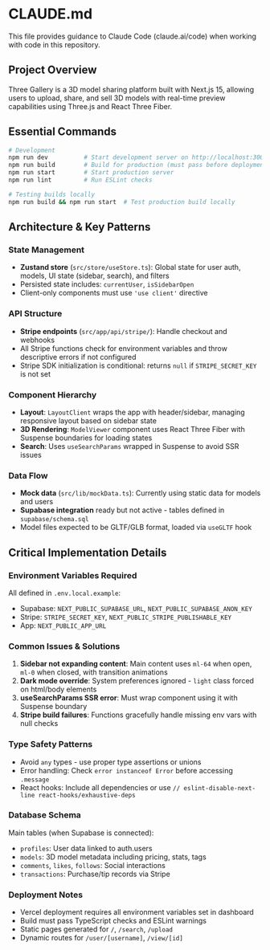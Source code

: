 # CLAUDE.md

This file provides guidance to Claude Code (claude.ai/code) when working with code in this repository.

## Project Overview

Three Gallery is a 3D model sharing platform built with Next.js 15, allowing users to upload, share, and sell 3D models with real-time preview capabilities using Three.js and React Three Fiber.

## Essential Commands

```bash
# Development
npm run dev          # Start development server on http://localhost:3000
npm run build        # Build for production (must pass before deployment)
npm run start        # Start production server
npm run lint         # Run ESLint checks

# Testing builds locally
npm run build && npm run start  # Test production build locally
```

## Architecture & Key Patterns

### State Management
- **Zustand store** (`src/store/useStore.ts`): Global state for user auth, models, UI state (sidebar, search), and filters
- Persisted state includes: `currentUser`, `isSidebarOpen`
- Client-only components must use `'use client'` directive

### API Structure
- **Stripe endpoints** (`src/app/api/stripe/`): Handle checkout and webhooks
- All Stripe functions check for environment variables and throw descriptive errors if not configured
- Stripe SDK initialization is conditional: returns `null` if `STRIPE_SECRET_KEY` is not set

### Component Hierarchy
- **Layout**: `LayoutClient` wraps the app with header/sidebar, managing responsive layout based on sidebar state
- **3D Rendering**: `ModelViewer` component uses React Three Fiber with Suspense boundaries for loading states
- **Search**: Uses `useSearchParams` wrapped in Suspense to avoid SSR issues

### Data Flow
- **Mock data** (`src/lib/mockData.ts`): Currently using static data for models and users
- **Supabase integration** ready but not active - tables defined in `supabase/schema.sql`
- Model files expected to be GLTF/GLB format, loaded via `useGLTF` hook

## Critical Implementation Details

### Environment Variables Required
All defined in `.env.local.example`:
- Supabase: `NEXT_PUBLIC_SUPABASE_URL`, `NEXT_PUBLIC_SUPABASE_ANON_KEY`
- Stripe: `STRIPE_SECRET_KEY`, `NEXT_PUBLIC_STRIPE_PUBLISHABLE_KEY`
- App: `NEXT_PUBLIC_APP_URL`

### Common Issues & Solutions

1. **Sidebar not expanding content**: Main content uses `ml-64` when open, `ml-0` when closed, with transition animations
2. **Dark mode override**: System preferences ignored - `light` class forced on html/body elements
3. **useSearchParams SSR error**: Must wrap component using it with Suspense boundary
4. **Stripe build failures**: Functions gracefully handle missing env vars with null checks

### Type Safety Patterns
- Avoid `any` types - use proper type assertions or unions
- Error handling: Check `error instanceof Error` before accessing `.message`
- React hooks: Include all dependencies or use `// eslint-disable-next-line react-hooks/exhaustive-deps`

### Database Schema
Main tables (when Supabase is connected):
- `profiles`: User data linked to auth.users
- `models`: 3D model metadata including pricing, stats, tags
- `comments`, `likes`, `follows`: Social interactions
- `transactions`: Purchase/tip records via Stripe

### Deployment Notes
- Vercel deployment requires all environment variables set in dashboard
- Build must pass TypeScript checks and ESLint warnings
- Static pages generated for `/`, `/search`, `/upload`
- Dynamic routes for `/user/[username]`, `/view/[id]`